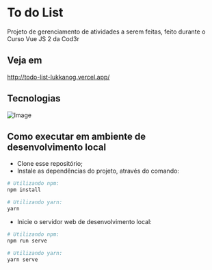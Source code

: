 # To do List
Projeto de gerenciamento de atividades a serem feitas, feito durante o Curso Vue JS 2 da Cod3r

## Veja em
http://todo-list-lukkanog.vercel.app/

## Tecnologias
![Image](https://img.shields.io/badge/Vue.js-35495E?style=for-the-badge&logo=vuedotjs&logoColor=4FC08D) 

## Como executar em ambiente de desenvolvimento local
- Clone esse repositório;
- Instale as dependências do projeto, através do comando:
``` bash
# Utilizando npm:
npm install

# Utilizando yarn:
yarn
```

- Inicie o servidor web de desenvolvimento local:
``` bash
# Utilizando npm:
npm run serve

# Utilizando yarn:
yarn serve
```

